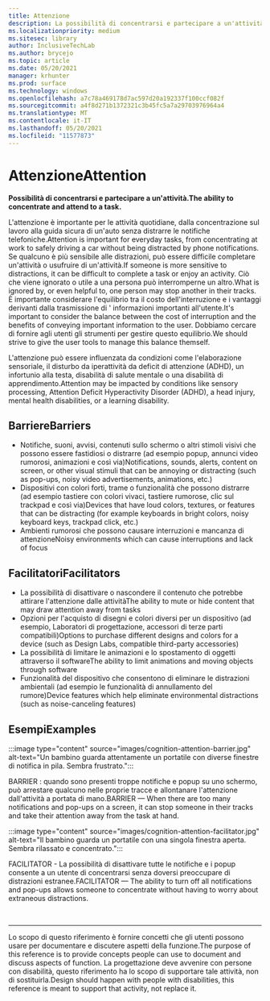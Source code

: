 ```yaml
---
title: Attenzione
description: La possibilità di concentrarsi e partecipare a un'attività
ms.localizationpriority: medium
ms.sitesec: library
author: InclusiveTechLab
ms.author: brycejo
ms.topic: article
ms.date: 05/20/2021
manager: krhunter
ms.prod: surface
ms.technology: windows
ms.openlocfilehash: a7c78a469178d7ac597d20a192337f100ccf082f
ms.sourcegitcommit: a4f8d271b1372321c3b45fc5a7a29703976964a4
ms.translationtype: MT
ms.contentlocale: it-IT
ms.lasthandoff: 05/20/2021
ms.locfileid: "11577873"
---
```

# <a name="attention"></a><span data-ttu-id="f17f7-103">Attenzione</span><span class="sxs-lookup"><span data-stu-id="f17f7-103">Attention</span></span>

**<span data-ttu-id="f17f7-104">Possibilità di concentrarsi e partecipare a un'attività.</span><span class="sxs-lookup"><span data-stu-id="f17f7-104">The ability to concentrate and attend to a task.</span></span>**

<span data-ttu-id="f17f7-105">L'attenzione è importante per le attività quotidiane, dalla concentrazione sul lavoro alla guida sicura di un'auto senza distrarre le notifiche telefoniche.</span><span class="sxs-lookup"><span data-stu-id="f17f7-105">Attention is important for everyday tasks, from concentrating at work to safely driving a car without being distracted by phone notifications.</span></span> <span data-ttu-id="f17f7-106">Se qualcuno è più sensibile alle distrazioni, può essere difficile completare un'attività o usufruire di un'attività.</span><span class="sxs-lookup"><span data-stu-id="f17f7-106">If someone is more sensitive to distractions, it can be difficult to complete a task or enjoy an activity.</span></span> <span data-ttu-id="f17f7-107">Ciò che viene ignorato o utile a una persona può interromperne un altro.</span><span class="sxs-lookup"><span data-stu-id="f17f7-107">What is ignored by, or even helpful to, one person may stop another in their tracks.</span></span> <span data-ttu-id="f17f7-108">È importante considerare l'equilibrio tra il costo dell'interruzione e i vantaggi derivanti dalla trasmissione di &apos; informazioni importanti all'utente.</span><span class="sxs-lookup"><span data-stu-id="f17f7-108">It&apos;s important to consider the balance between the cost of interruption and the benefits of conveying important information to the user.</span></span> <span data-ttu-id="f17f7-109">Dobbiamo cercare di fornire agli utenti gli strumenti per gestire questo equilibrio.</span><span class="sxs-lookup"><span data-stu-id="f17f7-109">We should strive to give the user tools to manage this balance themself.</span></span> 

<span data-ttu-id="f17f7-110">L'attenzione può essere influenzata da condizioni come l'elaborazione sensoriale, il disturbo da iperattività da deficit di attenzione (ADHD), un infortunio alla testa, disabilità di salute mentale o una disabilità di apprendimento.</span><span class="sxs-lookup"><span data-stu-id="f17f7-110">Attention may be impacted by conditions like sensory processing, Attention Deficit Hyperactivity Disorder (ADHD), a head injury, mental health disabilities, or a learning disability.</span></span>

## <a name="barriers"></a><span data-ttu-id="f17f7-111">Barriere</span><span class="sxs-lookup"><span data-stu-id="f17f7-111">Barriers</span></span>

* <span data-ttu-id="f17f7-112">Notifiche, suoni, avvisi, contenuti sullo schermo o altri stimoli visivi che possono essere fastidiosi o distrarre (ad esempio popup, annunci video rumorosi, animazioni e così via)</span><span class="sxs-lookup"><span data-stu-id="f17f7-112">Notifications, sounds, alerts, content on screen, or other visual stimuli that can be annoying or distracting (such as pop-ups, noisy video advertisements, animations, etc.)</span></span>
* <span data-ttu-id="f17f7-113">Dispositivi con colori forti, trame o funzionalità che possono distrarre (ad esempio tastiere con colori vivaci, tastiere rumorose, clic sul trackpad e così via)</span><span class="sxs-lookup"><span data-stu-id="f17f7-113">Devices that have loud colors, textures, or features that can be distracting (for example keyboards in bright colors, noisy keyboard keys, trackpad click, etc.)</span></span>
* <span data-ttu-id="f17f7-114">Ambienti rumorosi che possono causare interruzioni e mancanza di attenzione</span><span class="sxs-lookup"><span data-stu-id="f17f7-114">Noisy environments which can cause interruptions and lack of focus</span></span>

## <a name="facilitators"></a><span data-ttu-id="f17f7-115">Facilitatori</span><span class="sxs-lookup"><span data-stu-id="f17f7-115">Facilitators</span></span>

* <span data-ttu-id="f17f7-116">La possibilità di disattivare o nascondere il contenuto che potrebbe attirare l'attenzione dalle attività</span><span class="sxs-lookup"><span data-stu-id="f17f7-116">The ability to mute or hide content that may draw attention away from tasks</span></span>
* <span data-ttu-id="f17f7-117">Opzioni per l'acquisto di disegni e colori diversi per un dispositivo (ad esempio, Laboratori di progettazione, accessori di terze parti compatibili)</span><span class="sxs-lookup"><span data-stu-id="f17f7-117">Options to purchase different designs and colors for a device (such as Design Labs, compatible third-party accessories)</span></span>
* <span data-ttu-id="f17f7-118">La possibilità di limitare le animazioni e lo spostamento di oggetti attraverso il software</span><span class="sxs-lookup"><span data-stu-id="f17f7-118">The ability to limit animations and moving objects through software</span></span>
* <span data-ttu-id="f17f7-119">Funzionalità del dispositivo che consentono di eliminare le distrazioni ambientali (ad esempio le funzionalità di annullamento del rumore)</span><span class="sxs-lookup"><span data-stu-id="f17f7-119">Device features which help eliminate environmental distractions (such as noise-canceling features)</span></span>


## <a name="examples"></a><span data-ttu-id="f17f7-120">Esempi</span><span class="sxs-lookup"><span data-stu-id="f17f7-120">Examples</span></span>

:::image type="content" source="images/cognition-attention-barrier.jpg" alt-text="Un bambino guarda attentamente un portatile con diverse finestre di notifica in pila. Sembra frustrato.":::

<span data-ttu-id="f17f7-123">BARRIER : quando sono presenti troppe notifiche e popup su uno schermo, può arrestare qualcuno nelle proprie tracce e allontanare l'attenzione dall'attività a portata di mano.</span><span class="sxs-lookup"><span data-stu-id="f17f7-123">BARRIER — When there are too many notifications and pop-ups on a screen, it can stop someone in their tracks and take their attention away from the task at hand.</span></span>

:::image type="content" source="images/cognition-attention-facilitator.jpg" alt-text="Il bambino guarda un portatile con una singola finestra aperta. Sembra rilassato e concentrato.":::


<span data-ttu-id="f17f7-126">FACILITATOR - La possibilità di disattivare tutte le notifiche e i popup consente a un utente di concentrarsi senza doversi preoccupare di distrazioni estranee.</span><span class="sxs-lookup"><span data-stu-id="f17f7-126">FACILITATOR — The ability to turn off all notifications and pop-ups allows someone to concentrate without having to worry about extraneous distractions.</span></span>

&nbsp;

[comment]: # (Piè di pagina)
___
<span data-ttu-id="f17f7-128">Lo scopo di questo riferimento è fornire concetti che gli utenti possono usare per documentare e discutere aspetti della funzione.</span><span class="sxs-lookup"><span data-stu-id="f17f7-128">The purpose of this reference is to provide concepts people can use to document and discuss aspects of function.</span></span> <span data-ttu-id="f17f7-129">La progettazione deve avvenire con persone con disabilità, questo riferimento ha lo scopo di supportare tale attività, non di sostituirla.</span><span class="sxs-lookup"><span data-stu-id="f17f7-129">Design should happen with people with disabilities, this reference is meant to support that activity, not replace it.</span></span> 